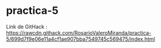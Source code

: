 # practica-5 
Link de GitHack : https://rawcdn.githack.com/RosarioValeroMiranda/practica-5/699d7f9e06e11a4cf1ae907bba7549745c569475/index.html 
